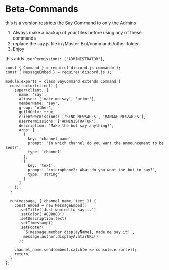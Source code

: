 # Beta-Commands

this is a version restricts the Say Command to only the Admins

1. Always make a backup of your files before using any of these commands
2. replace the say.js file in /Master-Bot/commands/other folder
3. Enjoy

this adds `userPermissions: ["ADMINISTRATOR"],`

```
const { Command } = require('discord.js-commando');
const { MessageEmbed } = require('discord.js');

module.exports = class SayCommand extends Command {
  constructor(client) {
    super(client, {
      name: 'say',
      aliases: ['make-me-say', 'print'],
      memberName: 'say',
      group: 'other',
      guildOnly: true,
      clientPermissions: ['SEND_MESSAGES', 'MANAGE_MESSAGES'],
      userPermissions: ['ADMINISTRATOR'],
      description: 'Make the bot say anything!',
      args: [
        {
          key: 'channel_name',
          prompt: 'In which channel do you want the announcement to be sent?',
          type: 'channel'
        },
        {
          key: 'text',
          prompt: ':microphone2: What do you want the bot to say?',
          type: 'string'
        }
      ]
    });
  }

  run(message, { channel_name, text }) {
    const embed = new MessageEmbed()
      .setTitle(`Just wanted to say...`)
      .setColor('#888888')
      .setDescription(text)
      .setTimestamp()
      .setFooter(
        `${message.member.displayName}, made me say it!`,
        message.author.displayAvatarURL()
      );

    channel_name.send(embed).catch(e => console.error(e));
    return;
  }
};
```
